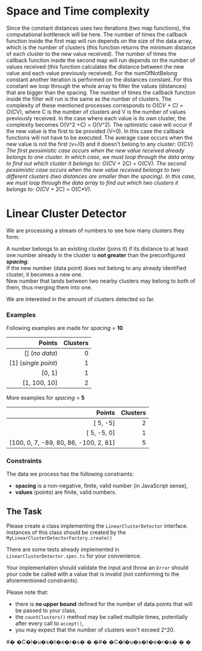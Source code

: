 # Space and Time complexity

Since the constant distances uses two iterations (two map functions), the computational bottleneck will be here. The number of times the callback function inside the first map will run depends on the size of the data array, which is the number of clusters (this function returns the minimum distance of each cluster to the new value received). The number of times the callback function inside the second map will run depends on the number of values received (this function calculates the distance between the new value and each value previously received).
For the numOfNotBelong constant another iteration is performed on the distances constant. For this constant we loop through the whole array to filter the values (distances) that are bigger than the spacing. The number of times the callback function inside the filter will run is the same as the number of clusters.
The complexity of these mentioned processes corresponds to O(C*V + C) = O(C*V), where C is the number of clusters and V is the number of values previously received. In the case where each value is its own cluster, the complexity becomes O(V^2 +C) = O(V^2).
The optimistic case will occur if the new value is the first to be provided (V=0). In this case the callback functions will not have to be executed.
The average case occurs when the new value is not the first (v=/0) and it doesn't belong to any cluster: O(C*V).
The first pessimistic case occurs when the new value received already belongs to one cluster. In which case, we must loop through the data array to find out which cluster it belongs to: O(C*V + 2C) = O(C*V).
The second pessimistic case occurs when the new value received belongs to two different clusters (two distances are smaller than the spacing). In this case, we must loop through the data array to find out which two clusters it belongs to: O(C*V + 2C) = O(C*V).






# Linear Cluster Detector

We are processing a stream of numbers to see how many clusters they form.

A number belongs to an existing cluster (joins it) if its distance to at least one number already in the cluster is **not greater** than the preconfigured **_spacing_**.  
If the new number (data point) does not belong to any already identified cluster, it becomes a new one.  
New number that lands between two nearby clusters may belong to both of them, thus merging them into one.

We are interested in the amount of clusters detected so far.

### Examples

Following examples are made for _spacing_ = **10**

|               Points | Clusters |
|---------------------:|---------:|
|       [] (_no data_) |        0 |
| [1] (_single point_) |        1 |
|               [0, 1] |        1 |
|         [1, 100, 10] |        2 |

More examples for _spacing_ = **5**

|               Points | Clusters |
|---------------------:|---------:|
|             [ 5, -5] |        2 |
|          [ 5, -5, 0] |        1 |
| [100, 0, 7, -89, 80, 86, -100, 2, 81] | 5 |

### Constraints

The data we process has the following constraints:

* **spacing** is a non-negative, finite, valid number (in JavaScript sense),
* **values** (points) are finite, valid numbers.

## The Task

Please create a class implementing the `LinearClusterDetector` interface.  
Instances of this class should be created by the `MyLinearClusterDetectorFactory.create()`

There are some tests already implemented in `LinearClusterDetector.spec.ts` for your convenience.

Your implementation should validate the input and throw an `Error` should your code be called with a value that is invalid (not conforming to the aforementioned constraints).

Please note that:

* there is **no upper bound** defined for the number of data points that will be passed to your class,
* the `countClusters()` method may be called multiple times, potentially after every call to `accept()`,
* you may expect that the number of clusters won't exceed 2^20.

#� �C�l�u�s�t�e�r�s�
�
�#� �C�l�u�s�t�e�r�s�
�
�
